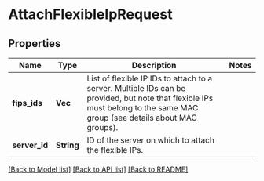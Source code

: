 # AttachFlexibleIpRequest

## Properties

Name | Type | Description | Notes
------------ | ------------- | ------------- | -------------
**fips_ids** | **Vec<String>** | List of flexible IP IDs to attach to a server. Multiple IDs can be provided, but note that flexible IPs must belong to the same MAC group (see details about MAC groups). | 
**server_id** | **String** | ID of the server on which to attach the flexible IPs. | 

[[Back to Model list]](../README.md#documentation-for-models) [[Back to API list]](../README.md#documentation-for-api-endpoints) [[Back to README]](../README.md)


